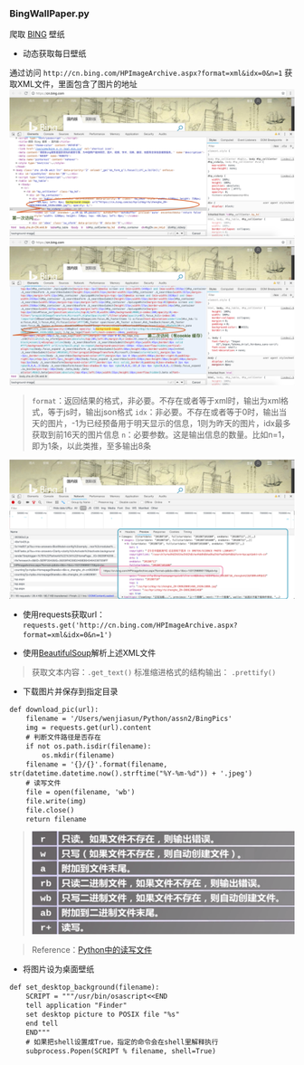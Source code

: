 ### BingWallPaper.py
爬取 [BING](https://cn.bing.com/) 壁纸


* 动态获取每日壁纸

通过访问 `http://cn.bing.com/HPImageArchive.aspx?format=xml&idx=0&n=1` 获取XML文件，里面包含了图片的地址
![xml](Pics/url1.png)
![xml](Pics/url2.png)

> `format`：返回结果的格式，非必要。不存在或者等于xml时，输出为xml格式，等于js时，输出json格式
`idx`：非必要。不存在或者等于0时，输出当天的图片，-1为已经预备用于明天显示的信息，1则为昨天的图片，idx最多获取到前16天的图片信息
`n`：必要参数。这是输出信息的数量。比如n=1，即为1条，以此类推，至多输出8条

![xml](Pics/xml.png)

* 使用requests获取url：`requests.get('http://cn.bing.com/HPImageArchive.aspx?format=xml&idx=0&n=1')`

* 使用[BeautifulSoup](https://www.crummy.com/software/BeautifulSoup/bs4/doc/index.zh.html)解析上述XML文件
> 获取文本内容：`.get_text()`
标准缩进格式的结构输出： `.prettify()`

* 下载图片并保存到指定目录
```
def download_pic(url):
    filename = '/Users/wenjiasun/Python/assn2/BingPics'
    img = requests.get(url).content
    # 判断文件路径是否存在
    if not os.path.isdir(filename):
        os.mkdir(filename)
    filename = '{}/{}'.format(filename, str(datetime.datetime.now().strftime("%Y-%m-%d")) + '.jpeg')
    # 读写文件
    file = open(filename, 'wb')
    file.write(img)
    file.close()
    return filename
```

> ![xml](Pics/rw.png)

> Reference：[Python中的读写文件](https://blog.csdn.net/duxu24/article/details/52900956)
* 将图片设为桌面壁纸
```
def set_desktop_background(filename):
    SCRIPT = """/usr/bin/osascript<<END
    tell application "Finder"
    set desktop picture to POSIX file "%s"
    end tell
    END"""
    # 如果把shell设置成True，指定的命令会在shell里解释执行
    subprocess.Popen(SCRIPT % filename, shell=True)
```